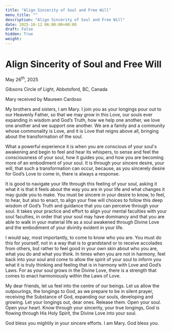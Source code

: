 ```yaml
---
title: "Align Sincerity of Soul and Free Will"
menu_title: ""
description: "Align Sincerity of Soul and Free Will"
date: 2025-10-12 06:00:00+00:00
draft: False
hidden: True
weight:
---
```

# Align Sincerity of Soul and Free Will

May 26<sup>th</sup>, 2025

Gibsons Circle of Light, Abbotsford, BC, Canada

Mary received by Maureen Cardoso

My brothers and sisters, I am Mary. I join you as your longings pour out to our Heavenly Father, so that we may grow in this Love, our souls ever expanding in wisdom and God’s Truth, how we help one another, we love one another and we support one another. We are a family and a community whose commonality is Love, and it is Love that reigns above all, bringing about the transformation of the soul.

What a powerful experience it is when you are conscious of your soul's awakening and begin to feel and hear its whispers, to sense and feel the consciousness of your soul, how it guides you, and how you are becoming more of an embodiment of your soul. It is through your sincere desire, your will, that such a transformation can occur, because, as you sincerely desire for God’s Love to come in, there is always a response.

It is good to navigate your life through this feeling of your soul, asking it what it is that it feels about the way you are in your life and what changes it may guide you to make. You must be sincere in your desire to know, to feel, to hear, but also to enact, to align your free will choices to follow this deep wisdom of God’s Truth and guidance that you can perceive through your soul. It takes your practice and effort to align your mental faculties with your soul faculties, in order that your soul may have dominancy and that you are able to walk in your material life as a soul awakened through Divine Love and the embodiment of your divinity evident in your life.

I would say, most importantly, to come to know who you are. You must do this for yourself, not in a way that is to grandstand or to receive accolades from others, but rather to feel good in your own skin about who you are, what you do and what you think. In times when you are not in harmony, feel back into your soul and come to allow the spirit of your soul to inform you what it is truly thinking and feeling that is in harmony with Love and God’s Laws. For as your soul grows in the Divine Love, there is a strength that comes to enact harmoniously within the Laws of Love.

My dear friends, let us feel into the centre of our beings. Let us allow the outpourings, the longings to God, as we prepare to be in silent prayer, receiving the Substance of God, expanding our souls, developing and growing. Let your longings out, dear ones. Release them. Open your soul. Open your heart. Know through your sincerity, your true longings, God is flowing through His Holy Spirit, the Divine Love into your soul.

God bless you mightily in your sincere efforts. I am Mary. God bless you.
